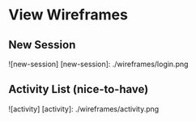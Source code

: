 # View Wireframes

## New Session
![new-session]
[new-session]: ./wireframes/login.png

## Activity List (nice-to-have)
![activity]
[activity]: ./wireframes/activity.png
